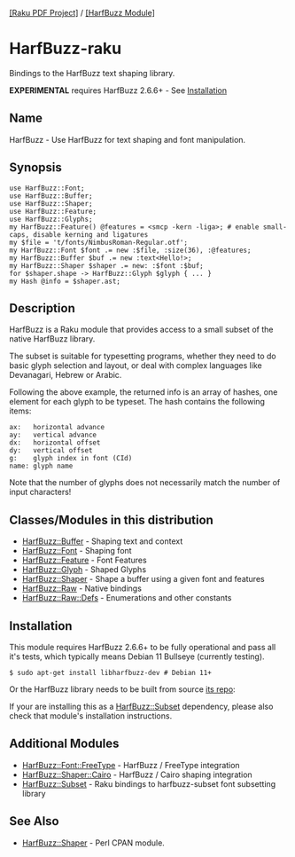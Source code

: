 [[Raku PDF Project]](https://pdf-raku.github.io)
 / [[HarfBuzz Module]](https://pdf-raku.github.io/HarfBuzz-raku)

HarfBuzz-raku
=============

Bindings to the HarfBuzz text shaping library.

**EXPERIMENTAL** requires HarfBuzz 2.6.6+ - See [Installation](#installation) 

Name
----

HarfBuzz - Use HarfBuzz for text shaping and font manipulation.

Synopsis
--------

```
use HarfBuzz::Font;
use HarfBuzz::Buffer;
use HarfBuzz::Shaper;
use HarfBuzz::Feature;
use HarfBuzz::Glyphs;
my HarfBuzz::Feature() @features = <smcp -kern -liga>; # enable small-caps, disable kerning and ligatures
my $file = 't/fonts/NimbusRoman-Regular.otf';
my HarfBuzz::Font $font .= new :$file, :size(36), :@features;
my HarfBuzz::Buffer $buf .= new :text<Hello!>;
my HarfBuzz::Shaper $shaper .= new: :$font :$buf;
for $shaper.shape -> HarfBuzz::Glyph $glyph { ... }
my Hash @info = $shaper.ast;
```

Description
----------

HarfBuzz is a Raku module that provides access to a small subset of the native HarfBuzz library. 

The subset is suitable for typesetting programs, whether they need to do basic glyph selection and layout, or deal with complex languages like Devanagari, Hebrew or Arabic.

Following the above example, the returned info is an array of hashes, one element for each glyph to be typeset. The hash contains the following items:

```
ax:   horizontal advance
ay:   vertical advance
dx:   horizontal offset
dy:   vertical offset
g:    glyph index in font (CId)
name: glyph name
```

Note that the number of glyphs does not necessarily match the number of input characters!


Classes/Modules in this distribution
-------

- [HarfBuzz::Buffer](https://pdf-raku.github.io/HarfBuzz-raku/HarfBuzz/Buffer) - Shaping text and context
- [HarfBuzz::Font](https://pdf-raku.github.io/HarfBuzz-raku/HarfBuzz/Font) - Shaping font
- [HarfBuzz::Feature](https://pdf-raku.github.io/HarfBuzz-raku/HarfBuzz/Feature) - Font Features
- [HarfBuzz::Glyph](https://pdf-raku.github.io/HarfBuzz-raku/HarfBuzz/Glyph) - Shaped Glyphs
- [HarfBuzz::Shaper](https://pdf-raku.github.io/HarfBuzz-raku/HarfBuzz/Shaper) - Shape a buffer using a given font and features
- [HarfBuzz::Raw](https://pdf-raku.github.io/HarfBuzz-raku/HarfBuzz/Raw) - Native bindings
- [HarfBuzz::Raw::Defs](https://pdf-raku.github.io/HarfBuzz-raku/HarfBuzz/Raw/Defs) - Enumerations and other constants

Installation
-----
This module requires HarfBuzz 2.6.6+ to be fully operational and pass all it's tests, which typically means Debian 11 Bullseye (currently testing).

`$ sudo apt-get install libharfbuzz-dev # Debian 11+`

Or the HarfBuzz library needs to be built from source [its repo](https://github.com/harfbuzz/harfbuzz/releases/):

If your are installing this as a [HarfBuzz::Subset](https://pdf-raku.github.io/HarfBuzz-Subset-raku/) dependency, please also check that module's installation instructions.

Additional Modules
------

- [HarfBuzz::Font::FreeType](https://pdf-raku.github.io/HarfBuzz-Font-FreeType-raku/) - HarfBuzz / FreeType integration
- [HarfBuzz::Shaper::Cairo](https://pdf-raku.github.io/HarfBuzz-Shaper-Cairo-raku/) - HarfBuzz / Cairo shaping integration
- [HarfBuzz::Subset](https://pdf-raku.github.io/HarfBuzz-Subset-raku/) - Raku bindings to harfbuzz-subset font subsetting library

See Also
--------

- [HarfBuzz::Shaper](https://metacpan.org/pod/HarfBuzz::Shaper) - Perl CPAN module.
